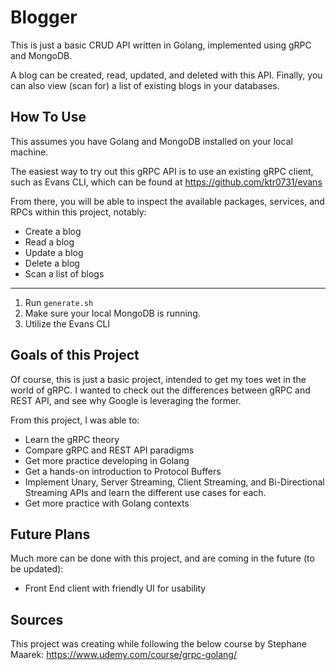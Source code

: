 # Blogger

This is just a basic CRUD API written in Golang, implemented using gRPC and MongoDB.

A blog can be created, read, updated, and deleted with this API. Finally, you can also view (scan for) a list of existing blogs in your databases.

## How To Use
This assumes you have Golang and MongoDB installed on your local machine.

The easiest way to try out this gRPC API is to use an existing gRPC client, such as Evans CLI, which can be found at https://github.com/ktr0731/evans

From there, you will be able to inspect the available packages, services, and RPCs within this project, notably:
* Create a blog
* Read a blog
* Update a blog
* Delete a blog
* Scan a list of blogs
-----------------------
1. Run `generate.sh`
2. Make sure your local MongoDB is running.
3. Utilize the Evans CLI

## Goals of this Project
Of course, this is just a basic project, intended to get my toes wet in the world of gRPC. I wanted to check out the differences between gRPC and REST API, and see why Google is leveraging the former.

From this project, I was able to:
* Learn the gRPC theory
* Compare gRPC and REST API paradigms
* Get more practice developing in Golang
* Get a hands-on introduction to Protocol Buffers
* Implement Unary, Server Streaming, Client Streaming, and Bi-Directional Streaming APIs and learn the different use cases for each.
* Get more practice with Golang contexts

## Future Plans
Much more can be done with this project, and are coming in the future (to be updated):
* Front End client with friendly UI for usability

## Sources
This project was creating while following the below course by Stephane Maarek:
https://www.udemy.com/course/grpc-golang/